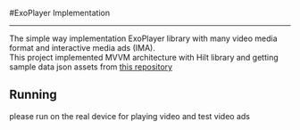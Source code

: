#ExoPlayer Implementation
<hr />
The simple way implementation ExoPlayer library with many video media format and interactive media ads (IMA). <br />
This project implemented MVVM architecture with Hilt library and getting sample data json assets from <a href="https://github.com/google/ExoPlayer">this repository</a>

## Running
please run on the real device for playing video and test video ads